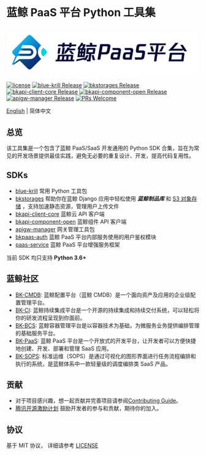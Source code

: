 # 蓝鲸 PaaS 平台 Python 工具集
![](docs/images/bk_paas_zh.png)
---
[![license](https://img.shields.io/badge/license-mit-brightgreen.svg?style=flat)](LICENSE)
[![blue-krill Release](https://img.shields.io/badge/blue--krill-1.0.5-brightgreen)](https://github.com/TencentBlueKing/bkpaas-python-sdk/releases)
[![bkstorages Release](https://img.shields.io/badge/bkstorages-1.0.1-brightgreen)](https://github.com/TencentBlueKing/bkpaas-python-sdk/releases)
[![bkapi-client-core Release](https://img.shields.io/badge/bkapi--client--core-1.1.0-brightgreen)](https://github.com/TencentBlueKing/bkpaas-python-sdk/releases)
[![bkapi-component-open Release](https://img.shields.io/badge/bkapi--component--open-2.0.0-brightgreen)](https://github.com/TencentBlueKing/bkpaas-python-sdk/releases)
[![apigw-manager Release](https://img.shields.io/badge/apigw--manager-1.0.0-brightgreen)](https://github.com/TencentBlueKing/bkpaas-python-sdk/releases)
[![PRs Welcome](https://img.shields.io/badge/PRs-welcome-brightgreen.svg)](https://github.com/TencentBlueKing/bkpaas-python-sdkpulls)

[English](readme_en.md) | 简体中文

## 总览

该工具集是一个包含了蓝鲸 PaaS/SaaS 开发通用的 Python SDK 合集，旨在为常见的开发场景提供最佳实践，避免无必要的重复设计、开发，提高代码复用性。

## SDKs

- [blue-krill](sdks/blue-krill/README.md) 常用 Python 工具包
- [bkstorages](sdks/bkstorages/README.md) 帮助你在蓝鲸 Django 应用中轻松使用 ***蓝鲸制品库*** 和 [S3 对象存储](https://docs.ceph.com/en/latest/radosgw/s3/) ，支持加速静态资源，管理用户上传文件
- [bkapi-client-core](sdks/bkapi-client-core/README.md) 蓝鲸云 API 客户端
- [bkapi-component-open](sdks/bkapi-component-open/README.md) 蓝鲸组件 API 客户端
- [apigw-manager](sdks/apigw-manager/README.md) 网关管理工具包
- [bkpaas-auth](sdks/bkpaas-auth/README.md) 蓝鲸 PaaS 平台内部服务使用的用户鉴权模块
- [paas-service](sdks/paas-service/README.md) 蓝鲸 PaaS 平台增强服务框架

当前 SDK 均只支持 **Python 3.6+**

## 蓝鲸社区
- [BK-CMDB](https://github.com/Tencent/bk-cmdb): 蓝鲸配置平台（蓝鲸 CMDB）是一个面向资产及应用的企业级配置管理平台。
- [BK-CI](https://github.com/Tencent/bk-ci): 蓝鲸持续集成平台是一个开源的持续集成和持续交付系统，可以轻松将你的研发流程呈现到你面前。
- [BK-BCS](https://github.com/Tencent/bk-bcs): 蓝鲸容器管理平台是以容器技术为基础，为微服务业务提供编排管理的基础服务平台。
- [BK-PaaS](https://github.com/Tencent/bk-PaaS): 蓝鲸 PaaS 平台是一个开放式的开发平台，让开发者可以方便快捷地创建、开发、部署和管理 SaaS 应用。
- [BK-SOPS](https://github.com/Tencent/bk-sops): 标准运维（SOPS）是通过可视化的图形界面进行任务流程编排和执行的系统，是蓝鲸体系中一款轻量级的调度编排类 SaaS 产品。

## 贡献
- 对于项目感兴趣，想一起贡献并完善项目请参阅[Contributing Guide](docs/CONTRIBUTING.md)。
- [腾讯开源激励计划](https://opensource.tencent.com/contribution) 鼓励开发者的参与和贡献，期待你的加入。

## 协议

基于 MIT 协议， 详细请参考 [LICENSE](LICENSE)


